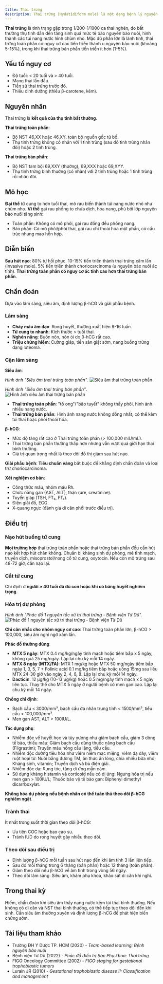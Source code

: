 ```yaml
---
title: Thai trứng
description: Thai trứng (Hydatidiform mole) là một dạng bệnh lý nguyên bào nuôi thai kỳ, đặc trưng bởi sự tăng sinh bất thường của các gai rau (nhau) với biến đổi nang nước, không có hoặc chỉ có phôi thai thoái hóa.
---
```


**Thai trứng** là tình trạng gặp trong 1/200-1/1000 ca thai nghén, do bất thường thụ tinh dẫn đến tăng sinh quá mức tế bào nguyên bào nuôi, hình thành các túi nang nước hình chùm nho. Mặc dù phần lớn là lành tính, thai trứng toàn phần có nguy cơ cao tiến triển thành u nguyên bào nuôi (khoảng 5-15%), trong khi thai trứng bán phần tiến triển ít hơn (1-5%).

## Yếu tố nguy cơ

- Độ tuổi: < 20 tuổi và > 40 tuổi.
- Mang thai lần đầu.
- Tiền sử thai trứng trước đó.
- Thiếu dinh dưỡng (thiếu β-carotene, kẽm).

## Nguyên nhân

Thai trứng là **kết quả của thụ tinh bất thường**.

**Thai trứng toàn phần**:

- Bộ NST 46,XX hoặc 46,XY, toàn bộ nguồn gốc từ bố.
- Thụ tinh trứng không có nhân với 1 tinh trùng (sau đó tinh trùng nhân đôi) hoặc 2 tinh trùng.

**Thai trứng bán phần**:

- Bộ NST tam bội 69,XXY (thường), 69,XXX hoặc 69,XYY.
- Thụ tinh trứng bình thường (có nhân) với 2 tinh trùng hoặc 1 tinh trùng rồi nhân đôi.

## Mô học

**Đại thể** tử cung to hơn tuổi thai, mô rau biến thành túi nang nước nhỏ như chùm nho. **Vi thể** gai rau phồng to chứa dịch, hóa nang, phủ bởi lớp nguyên bào nuôi tăng sinh:

- Toàn phần: Không có mô phôi, gai rau đồng đều phồng nang.
- Bán phần: Có mô phôi/phôi thai, gai rau chỉ thoái hóa một phần, có cấu trúc nhung mao hỗn hợp.

## Diễn biến

**Sau hút nạo**: 80% tự hồi phục. 10-15% tiến triển thành thai trứng xâm lấn (invasive mole). 5% tiến triển thành choriocarcinoma (u nguyên bào nuôi ác tính). **Thai trứng toàn phần có nguy cơ ác tính cao hơn thai trứng bán phần**.

## Chẩn đoán

Dựa vào lâm sàng, siêu âm, định lượng β-hCG và giải phẫu bệnh.

### Lâm sàng

- **Chảy máu âm đạo**: Rong huyết, thường xuất hiện 6-16 tuần.
- **Tử cung to nhanh**: Kích thước > tuổi thai.
- **Nghén nặng**: Buồn nôn, nôn ói do β-hCG rất cao.
- **Triệu chứng hiếm**: Cường giáp, tiền sản giật sớm, nang buồng trứng dạng luteoma.

### Cận lâm sàng

**Siêu âm**:

_Hình ảnh "Siêu âm thai trứng toàn phần"_.
![Siêu âm thai trứng toàn phần](./_images/hinh-anh-sieu-am-thai-trung-toan-phan.png)

_Hình ảnh "Siêu âm thai trứng bán phần"_.
![Hình ảnh siêu âm thai trứng bán phần](./_images/hinh-anh-sieu-am-thai-trung-ban-phan.png)

- **Thai trứng toàn phần**: "tổ ong"/"bão tuyết" không thấy phôi, hình ảnh nhiều nang nước.
- **Thai trứng bán phần**: Hình ảnh nang nước không đồng nhất, có thể kèm túi thai hoặc phôi thoái hóa.

**β-hCG**:

- Mức độ tăng rất cao ở Thai trứng toàn phần (> 100,000 mIU/mL).
- Thai trứng bán phần thường thấp hơn nhưng vẫn vượt quá giới hạn thai bình thường.
- Giá trị quan trọng nhất là theo dõi đồ thị giảm sau hút nạo.

**Giải phẫu bệnh**: **Tiêu chuẩn vàng** bắt buộc để khẳng định chẩn đoán và loại trừ choriocarcinoma.

**Xét nghiệm cơ bản**:

- Công thức máu, nhóm máu Rh.
- Chức năng gan (AST, ALT), thận (ure, creatinine).
- Tuyến giáp (TSH, FT₃, FT₄).
- Điện giải đồ, ECG.
- X-quang ngực (đánh giá di căn phổi trước điều trị).

## Điều trị

### Nạo hút buồng tử cung

**Mọi trường hợp** thai trứng toàn phần hoặc thai trứng bán phần đều cần hút nạo kết hợp hút chân không. Chuẩn bị kháng sinh dự phòng, mê tĩnh mạch, truyền dịch, misoprostol/nong cổ tử cung, oxytocin. Nếu còn mô trứng sau 48-72 giờ, cần nạo lại.

### Cắt tử cung

Chỉ định ở **người ≥ 40 tuổi đã đủ con hoặc khi có băng huyết nghiêm trọng**.

### Hóa trị dự phòng

_Hình ảnh "Phác đồ 1 nguyên tắc xử trí thai trứng - Bệnh viện Từ Dũ"_.
![Phác đồ 1 nguyên tắc xử trí thai trứng - Bệnh viện Từ Dũ](./_images/tu-du-phac-do-1-nguyen-tac-xu-tri-thai-trung.png)

**Chỉ cân nhắc cho nhóm nguy cơ cao**: Thai trứng toàn phần lớn, β-hCG > 100,000, siêu âm nghi ngờ xâm lấn.

**Phác đồ thường dùng**:

- **MTX 5 ngày**: MTX 0.4 mg/kg/ngày tĩnh mạch hoặc tiêm bắp x 5 ngày, không quá 25 mg/ngày. Lặp lại chu kỳ mỗi 14 ngày.
- **MTX 8 ngày (MTX/FA)**: MTX 1 mg/kg hoặc MTX 50 mg/ngày tiêm bắp ngày 1, 3, 5, 7 + Folinic acid 0.1 mg/kg tiêm bắp hoặc uống 15mg sau liều MTX 24-30 giờ vào ngày 2, 4, 6, 8. Lặp lại chu kỳ mỗi 14 ngày.
- **Dacticin**: 12 µg/kg (10-13 µg/kg) hoặc 0.5 mg/ngày tĩnh mạch x 5 ngày liên tục. Thay thế cho MTX 5 ngày ở người bệnh có men gan cao. Lặp lại chu kỳ mỗi 14 ngày.

**Chống chỉ định**:

- Bạch cầu < 3000/mm³, bạch cầu đa nhân trung tính < 1500/mm³, tiểu cầu < 100,000/mm³.
- Men gan AST, ALT > 100IU/L.

**Tác dụng phụ**:

- Nhiễm độc về huyết học và tủy xương như giảm bạch cầu, giảm 3 dòng tế bào, thiếu máu: Giảm bạch cầu dùng thuốc nâng bạch cầu (Filgrastim); Truyền máu hồng cầu lắng, tiểu cầu.
- Nhiễm độc đường tiêu hóa như viêm niêm mạc miệng, viêm dạ dày, viêm ruột hoại tử: Nuôi bằng đường TM, ăn thức ăn lỏng, chia nhiều bữa nhỏ; Kháng sinh, vitamin; Truyền dịch và bù điện giải.
- Nhiễm độc da: Rụng tóc, tăng dị ứng mẫn cảm.
- Sử dụng kháng histamin và corticoid nếu có dị ứng: Ngưng hóa trị nếu men gan > 100IU/L; Thuốc bảo vệ tế bào gan: Biphenyl dimethyl dicarrboxylat.

**Không hóa dự phòng nếu bệnh nhân có thể tuân thủ theo dõi β-hCG nghiêm ngặt**.

### Tránh thai

Ít nhất trong suốt thời gian theo dõi β-hCG:

- Ưu tiên COC hoặc bao cao su.
- Tránh IUD do rong huyết gây nhiễu theo dõi.

### Theo dõi sau điều trị

- Định lượng β-hCG mỗi tuần sau hút nạo đến khi âm tính 3 lần liên tiếp.
- Sau đó mỗi tháng trong 6 tháng (bán phần) hoặc 12 tháng (toàn phần).
- Giảm theo dõi nếu β-hCG về âm tính trong vòng 56 ngày.
- Theo dõi lâm sàng: Siêu âm, khám phụ khoa, khảo sát di căn khi nghi.

## Trong thai kỳ

Hiếm, chẩn đoán khi siêu âm thấy nang nước kèm túi thai bình thường. Nếu không có di căn và NST thai bình thường, có thể tiếp tục theo dõi đến khi sinh. Cần siêu âm thường xuyên và định lượng β-hCG để phát hiện biến chứng sớm.

## Tài liệu tham khảo

- Trường ĐH Y Dược TP. HCM (2020) - _Team-based learning: Bệnh nguyên bào nuôi_
- Bệnh viện Từ Dũ (2022) - _Phác đồ điều trị Sản Phụ khoa: Thai trứng_
- FIGO Oncology Committee (2002) - _FIGO staging for gestational trophoblastic tumors_
- Lurain JR (2010) - _Gestational trophoblastic disease II: Classification and management_

